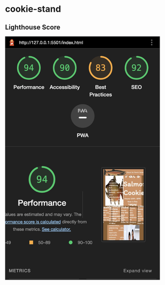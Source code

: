 # cookie-stand

## Lighthouse Score
![Lighthouse Score](img/Lab%2008B%20Lighthouse.png "Lighthouse Score")